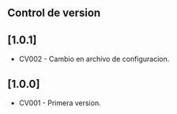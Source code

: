 ## Control de version

## [1.0.1]
* CV002 - Cambio en archivo de configuracion.

## [1.0.0]
* CV001 - Primera version.
